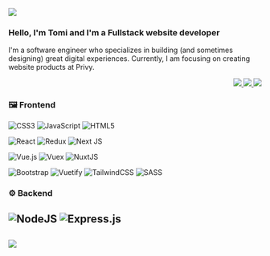 [![](https://visitcount.itsvg.in/api?id=tomimandalap&icon=0&color=6)](https://visitcount.itsvg.in)

<div>
  <h3 align='left'>Hello, I'm Tomi and I'm a Fullstack website developer</h3>
  <p align="left">I'm a software engineer who specializes in building (and sometimes designing) great digital experiences. Currently, I am focusing on creating website products at Privy.</p>
  <p align='right'>
    <a href="https://www.youtube.com/@tomdevelop" target="_blank">
      <img src="https://img.shields.io/badge/YOUTUBE%20-%23DF2E38.svg?&style=for-the-badge&logo=YouTube&logoColor=white"/>
    </a>
    <a href="https://linkedin.com/in/tomimandalaputra/" target="_blank">
      <img src="https://img.shields.io/badge/LINKEDIN%20-%23537FE7.svg?&style=for-the-badge&logo=linkedin&logoColor=white"/>
    </a>
    <a href="https://instagram.com/_tomimandalap/" target="_blank">
      <img src="https://img.shields.io/badge/INSTAGRAM%20-%23060047.svg?&style=for-the-badge&logo=Instagram&logoColor=white"/>
    </a>
  </p>
</div>

### 🖼️ Frontend
![CSS3](https://img.shields.io/badge/css3-%231572B6.svg?style=for-the-badge&logo=css3&logoColor=white) 
![JavaScript](https://img.shields.io/badge/javascript-%23323330.svg?style=for-the-badge&logo=javascript&logoColor=%23F7DF1E) 
![HTML5](https://img.shields.io/badge/html5-%23E34F26.svg?style=for-the-badge&logo=html5&logoColor=white)

![React](https://img.shields.io/badge/react-%2320232a.svg?style=for-the-badge&logo=react&logoColor=%2361DAFB)
![Redux](https://img.shields.io/badge/redux-%23593d88.svg?style=for-the-badge&logo=redux&logoColor=white)
![Next JS](https://img.shields.io/badge/Next-black?style=for-the-badge&logo=next.js&logoColor=white)

![Vue.js](https://img.shields.io/badge/vuejs-%2335495e.svg?style=for-the-badge&logo=vuedotjs&logoColor=%234FC08D)
![Vuex](https://img.shields.io/badge/vuex-%2335495e.svg?style=for-the-badge&logo=vuedotjs&logoColor=%234FC08D) 
![NuxtJS](https://img.shields.io/badge/Nuxt-black?style=for-the-badge&logo=nuxt.js&logoColor=white)

![Bootstrap](https://img.shields.io/badge/bootstrap-%23563D7C.svg?style=for-the-badge&logo=bootstrap&logoColor=white) 
![Vuetify](https://img.shields.io/badge/Vuetify-1867C0?style=for-the-badge&logo=vuetify&logoColor=AEDDFF) 
![TailwindCSS](https://img.shields.io/badge/tailwindcss-%2338B2AC.svg?style=for-the-badge&logo=tailwind-css&logoColor=white)
![SASS](https://img.shields.io/badge/SASS-hotpink.svg?style=for-the-badge&logo=SASS&logoColor=white) 

### ⚙️ Backend
![NodeJS](https://img.shields.io/badge/node.js-6DA55F?style=for-the-badge&logo=node.js&logoColor=white)
![Express.js](https://img.shields.io/badge/express.js-%23404d59.svg?style=for-the-badge&logo=express&logoColor=%2361DAFB)
---

![](https://quotes-github-readme.vercel.app/api?type=horizontal&theme=radical)
---
